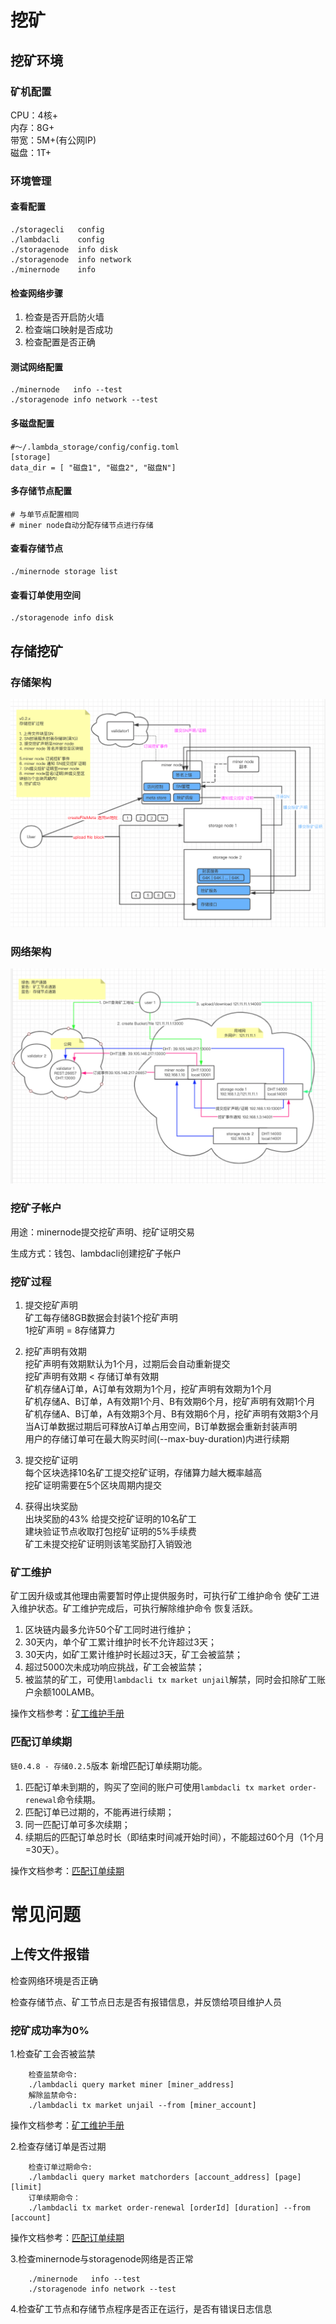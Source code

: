 # 挖矿
## 挖矿环境
### 矿机配置
CPU：4核+  
内存：8G+  
带宽：5M+(有公网IP)  
磁盘：1T+  


### 环境管理
#### 查看配置
```
./storagecli   config
./lambdacli    config
./storagenode  info disk
./storagenode  info network
./minernode    info
```
#### 检查网络步骤
1. 检查是否开启防火墙
2. 检查端口映射是否成功
3. 检查配置是否正确

#### 测试网络配置
```
./minernode   info --test
./storagenode info network --test
```
#### 多磁盘配置
```
#～/.lambda_storage/config/config.toml
[storage]
data_dir = [ "磁盘1", "磁盘2", "磁盘N"]
```

#### 多存储节点配置
```
# 与单节点配置相同
# miner node自动分配存储节点进行存储
```
#### 查看存储节点
```
./minernode storage list
```
#### 查看订单使用空间
```
./storagenode info disk
```

## 存储挖矿
### 存储架构
![avatar](img/store/storestructure.png)

### 网络架构
![avatar](img/store/netstructure.png)

### 挖矿子帐户
用途：minernode提交挖矿声明、挖矿证明交易

生成方式：钱包、lambdacli创建挖矿子帐户

### 挖矿过程
1. 提交挖矿声明  
   矿工每存储8GB数据会封装1个挖矿声明  
   1挖矿声明 = 8存储算力  
  
2. 挖矿声明有效期  
   挖矿声明有效期默认为1个月，过期后会自动重新提交  
   挖矿声明有效期 < 存储订单有效期  
   矿机存储A订单，A订单有效期为1个月，挖矿声明有效期为1个月  
   矿机存储A、B订单，A有效期1个月、B有效期6个月，挖矿声明有效期1个月  
   矿机存储A、B订单，A有效期3个月、B有效期6个月，挖矿声明有效期3个月  
   当A订单数据过期后可释放A订单占用空间，B订单数据会重新封装声明  
   用户的存储订单可在最大购买时间(--max-buy-duration)内进行续期  
  
3. 提交挖矿证明  
   每个区块选择10名矿工提交挖矿证明，存储算力越大概率越高  
   挖矿证明需要在5个区块周期内提交  
  
4. 获得出块奖励  
   出块奖励的43% 给提交挖矿证明的10名矿工  
   建块验证节点收取打包挖矿证明的5%手续费  
   矿工未提交挖矿证明则该笔奖励打入销毁池   

### 矿工维护
矿工因升级或其他理由需要暂时停止提供服务时，可执行矿工维护命令 使矿工进入维护状态。矿工维护完成后，可执行解除维护命令 恢复活跃。

1. 区块链内最多允许50个矿工同时进行维护；  
2. 30天内，单个矿工累计维护时长不允许超过3天；  
3. 30天内，如矿工累计维护时长超过3天，矿工会被监禁； 
4. 超过5000次未成功响应挑战，矿工会被监禁；
5. 被监禁的矿工，可使用`lambdacli tx market unjail`解禁，同时会扣除矿工账户余额100LAMB。

操作文档参考：[矿工维护手册](Lambda-Miner-Maintain.md)

### 匹配订单续期
`链0.4.8 - 存储0.2.5`版本 新增匹配订单续期功能。   
1. 匹配订单未到期的，购买了空间的账户可使用`lambdacli tx market order-renewal`命令续期。  
2. 匹配订单已过期的，不能再进行续期；  
3. 同一匹配订单可多次续期；
4. 续期后的匹配订单总时长（即结束时间减开始时间），不能超过60个月（1个月=30天）。

操作文档参考：[匹配订单续期](http://docs.lambda.im/Testnet-Miner-Guide/#_21)

# 常见问题
## 上传文件报错
检查网络环境是否正确

检查存储节点、矿工节点日志是否有报错信息，并反馈给项目维护人员

### 挖矿成功率为0%
1.检查矿工会否被监禁  
``` 
    检查监禁命令:  
    ./lambdacli query market miner [miner_address]  
    解除监禁命令:  
    ./lambdacli tx market unjail --from [miner_account]
```  
操作文档参考：[矿工维护手册](Lambda-Miner-Maintain.md)

2.检查存储订单是否过期  
``` 
    检查订单过期命令:
    ./lambdacli query market matchorders [account_address] [page] [limit]
    订单续期命令：  
    ./lambdacli tx market order-renewal [orderId] [duration] --from [account]
``` 
操作文档参考：[匹配订单续期](http://docs.lambda.im/Testnet-Miner-Guide/#_21)    

3.检查minernode与storagenode网络是否正常  
``` 
    ./minernode   info --test  
    ./storagenode info network --test  
```

4.检查矿工节点和存储节点程序是否正在运行，是否有错误日志信息

